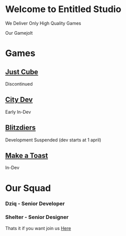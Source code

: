 # Welcome to Entitled Studio

We Deliver Only High Quality Games

Our Gamejolt

# Games

## [Just Cube](https://www.gamejolt.com)
Discontinued

## [City Dev](https://gamejolt.com/games/CityDev/395300)
Early In-Dev

## [Blitzdiers](https://www.gamejolt.com)
Development Suspended (dev starts at 1 april)

## [Make a Toast](https://www.gamejolt.com)
In-Dev

# Our Squad
### Dziq - Senior Developer
### Shelter - Senior Designer
Thats it if you want join us [Here](https://goo.gl/forms/P3yHsIqHbGTtamv42)

